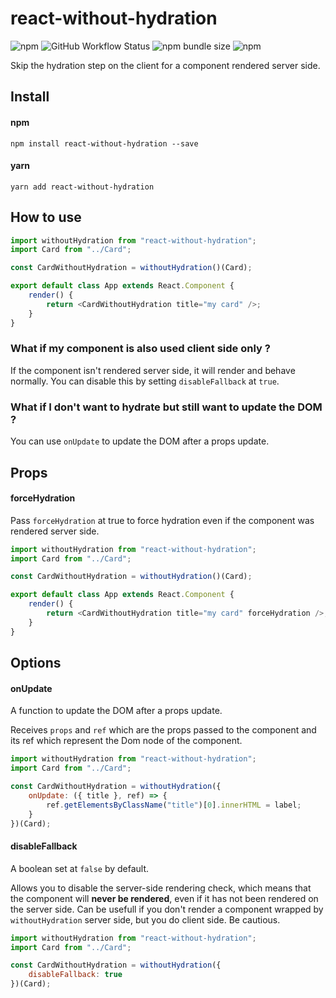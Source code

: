 # react-without-hydration

![npm](https://img.shields.io/npm/dt/react-without-hydration)
![GitHub Workflow Status](https://img.shields.io/github/workflow/status/valcol/react-without-hydration/NPM%20Publish)
![npm bundle size](https://img.shields.io/bundlephobia/minzip/react-without-hydration)
![npm](https://img.shields.io/npm/v/react-without-hydration)

Skip the hydration step on the client for a component rendered server side.

## Install

#### npm

```
npm install react-without-hydration --save
```

#### yarn

```
yarn add react-without-hydration
```

## How to use

```js
import withoutHydration from "react-without-hydration";
import Card from "../Card";

const CardWithoutHydration = withoutHydration()(Card);

export default class App extends React.Component {
    render() {
        return <CardWithoutHydration title="my card" />;
    }
}
```

### What if my component is also used client side only ?

If the component isn't rendered server side, it will render and behave normally. You can disable this by setting `disableFallback` at `true`.

### What if I don't want to hydrate but still want to update the DOM ?

You can use `onUpdate` to update the DOM after a props update.

## Props

#### forceHydration

Pass `forceHydration` at true to force hydration even if the component was rendered server side.

```js
import withoutHydration from "react-without-hydration";
import Card from "../Card";

const CardWithoutHydration = withoutHydration()(Card);

export default class App extends React.Component {
    render() {
        return <CardWithoutHydration title="my card" forceHydration />;
    }
}
```

## Options

#### onUpdate

A function to update the DOM after a props update.

Receives `props` and `ref` which are the props passed to the component and its ref which represent the Dom node of the component.

```js
import withoutHydration from "react-without-hydration";
import Card from "../Card";

const CardWithoutHydration = withoutHydration({
    onUpdate: ({ title }, ref) => {
        ref.getElementsByClassName("title")[0].innerHTML = label;
    }
})(Card);
```

#### disableFallback

A boolean set at `false` by default.

Allows you to disable the server-side rendering check, which means that the component will **never be rendered**, even if it has not been rendered on the server side. Can be usefull if you don't render a component wrapped by `withoutHydration` server side, but you do client side. Be cautious.

```js
import withoutHydration from "react-without-hydration";
import Card from "../Card";

const CardWithoutHydration = withoutHydration({
    disableFallback: true
})(Card);
```
